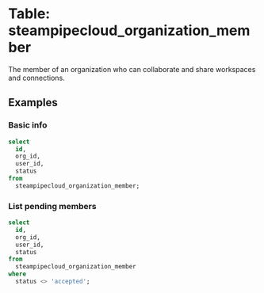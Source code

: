 # Table: steampipecloud_organization_member

 The member of an organization who can collaborate and share workspaces and connections.

## Examples

### Basic info

```sql
select
  id,
  org_id,
  user_id,
  status
from
  steampipecloud_organization_member;
```

### List pending members

```sql
select
  id,
  org_id,
  user_id,
  status
from
  steampipecloud_organization_member
where
  status <> 'accepted';
```